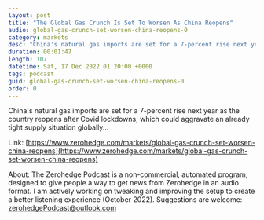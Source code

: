 ```yaml
---
layout: post
title: "The Global Gas Crunch Is Set To Worsen As China Reopens"
audio: global-gas-crunch-set-worsen-china-reopens-0
category: markets
desc: "China's natural gas imports are set for a 7-percent rise next year as the country reopens after Covid lockdowns, which could aggravate an already tight supply situation globally..."
duration: 00:01:47
length: 107
datetime: Sat, 17 Dec 2022 01:20:00 +0000
tags: podcast
guid: global-gas-crunch-set-worsen-china-reopens-0
order: 0
---
```

China's natural gas imports are set for a 7-percent rise next year as the country reopens after Covid lockdowns, which could aggravate an already tight supply situation globally...

Link: [https://www.zerohedge.com/markets/global-gas-crunch-set-worsen-china-reopens](https://www.zerohedge.com/markets/global-gas-crunch-set-worsen-china-reopens)

About: The Zerohedge Podcast is a non-commercial, automated program, designed to give people a way to get news from Zerohedge in an audio format.  I am actively working on tweaking and improving the setup to create a better listening experience (October 2022).  Suggestions are welcome: [zerohedgePodcast@outlook.com](mailto:zerohedgePodcast@outlook.com)